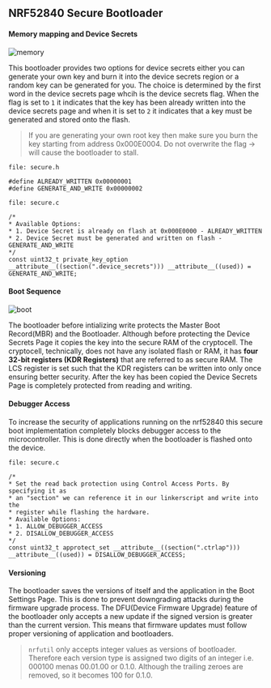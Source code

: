 ## NRF52840 Secure Bootloader

#### Memory mapping and Device Secrets
![memory](https://git.slock.it/hardware/freertos/nrf52-secure-boot/raw/assets/assets/Memory%20Mapping.png)

This bootloader provides two options for device secrets either you can generate your own key and burn it into the device secrets region or a random key can be generated for you. The choice is determined by the first word in the device secrets page whcih is the device secrets flag. When the flag is set to `1` it indicates that the key has been already written into the device secrets page and when it is set to `2` it indicates that a key must be generated and stored onto the flash.

>If you are generating your own root key then make sure you burn the key starting from address 0x000E0004. Do not overwrite the flag -> will cause the bootloader to stall.

```
file: secure.h

#define ALREADY_WRITTEN 0x00000001
#define GENERATE_AND_WRITE 0x00000002

file: secure.c

/*
* Available Options:
* 1. Device Secret is already on flash at 0x000E0000 - ALREADY_WRITTEN
* 2. Device Secret must be generated and written on flash - GENERATE_AND_WRITE
*/
const uint32_t private_key_option __attribute__((section(".device_secrets"))) __attribute__((used)) = GENERATE_AND_WRITE;
```

#### Boot Sequence
![boot](https://git.slock.it/hardware/freertos/nrf52-secure-boot/raw/assets/assets/Boot%20Sequence.png)

The bootloader before intializing write protects the Master Boot Record(MBR) and the Bootloader. Although before protecting the Device Secrets Page it copies the key into the secure RAM of the cryptocell. The cryptocell, technically, does not have any isolated flash or RAM, it has **four 32-bit registers (KDR Registers)** that are referred to as secure RAM. The LCS register is set such that the KDR registers can be written into only once ensuring better security. After the key has been copied the Device Secrets Page is completely protected from reading and writing.

#### Debugger Access
To increase the security of applications running on the nrf52840 this secure boot implementation completely blocks debugger access to the microcontroller. This is done directly when the bootloader is flashed onto the device.

```
file: secure.c

/*
* Set the read back protection using Control Access Ports. By specifying it as
* an "section" we can reference it in our linkerscript and write into the
* register while flashing the hardware.
* Available Options:
* 1. ALLOW_DEBUGGER_ACCESS
* 2. DISALLOW_DEBUGGER_ACCESS
*/
const uint32_t approtect_set __attribute__((section(".ctrlap"))) __attribute__((used)) = DISALLOW_DEBUGGER_ACCESS;
```

#### Versioning
The bootloader saves the versions of itself and the application in the Boot Settings Page. This is done to prevent downgrading attacks during the firmware upgrade process. The DFU(Device Firmware Upgrade) feature of the bootloader only accepts a new update if the signed version is greater than the current version. This means that firmware updates must follow proper versioning of application and bootloaders.

>`nrfutil` only accepts integer values as versions of bootloader. Therefore each version type is assigned two digits of an integer i.e. 000100 menas 00.01.00 or 0.1.0. Although the trailing zeroes are removed, so it becomes 100 for 0.1.0.
